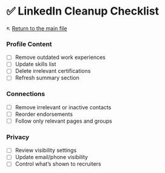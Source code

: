 # ✅ LinkedIn Cleanup Checklist

↖️ [Return to the main file](../README.md)

### Profile Content
- [ ] Remove outdated work experiences
- [ ] Update skills list
- [ ] Delete irrelevant certifications
- [ ] Refresh summary section

### Connections
- [ ] Remove irrelevant or inactive contacts
- [ ] Reorder endorsements
- [ ] Follow only relevant pages and groups

### Privacy
- [ ] Review visibility settings
- [ ] Update email/phone visibility
- [ ] Control what’s shown to recruiters
